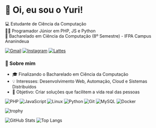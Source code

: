 # 👋 Oi, eu sou o Yuri!
💻 Estudante de Ciência da Computação  
🧑‍💻 Programador Júnior em PHP, JS e Python  
📍 Bacharelado em Ciência da Computação (8º Semestre) - IFPA Campus Ananindeua

[![Gmail](https://img.shields.io/badge/Gmail-D14836?style=for-the-badge&logo=gmail&logoColor=white)](mailto:yurigsfer@gmail.com)
[![Instagram](https://img.shields.io/badge/Instagram-E4405F?style=for-the-badge&logo=instagram&logoColor=white)](https://instagram.com/yuriiii.png)
[![Lattes](https://img.shields.io/badge/Lattes-1E90FF?style=for-the-badge&logo=readme&logoColor=white)](http://lattes.cnpq.br/0846925175877186)

### 🚀 Sobre mim
- 🎓 Finalizando o Bacharelado em Ciência da Computação  
- 💡 Interesses: Desenvolvimento Web, Automação, Cloud e Sistemas Distribuídos  
- 🎯 Objetivo: Criar soluções que facilitem a vida real das pessoas  

![PHP](https://img.shields.io/badge/PHP-777BB4?style=for-the-badge&logo=php&logoColor=white)
![JavaScript](https://img.shields.io/badge/JavaScript-F7DF1E?style=for-the-badge&logo=javascript&logoColor=black)
![Linux](https://img.shields.io/badge/Linux-000000?style=for-the-badge&logo=linux&logoColor=yellow)
![Python](https://img.shields.io/badge/Python-2c59de?style=for-the-badge&logo=python&logoColor=yellow)
![Git](https://img.shields.io/badge/Git-F05032?style=for-the-badge&logo=git&logoColor=white)
![MySQL](https://img.shields.io/badge/MySQL-005C84?style=for-the-badge&logo=mysql&logoColor=white)
![Docker](https://img.shields.io/badge/Docker-2496ED?style=for-the-badge&logo=docker&logoColor=white)

![trophy](https://github-profile-trophy.vercel.app/?username=yurisilva2503&theme=radical&row=1&column=5)

![GitHub Stats](https://github-readme-stats.vercel.app/api?username=yurisilva2503&show_icons=true&theme=dark)
![Top Langs](https://github-readme-stats.vercel.app/api/top-langs/?username=yurisilva2503&layout=compact&theme=dark)


